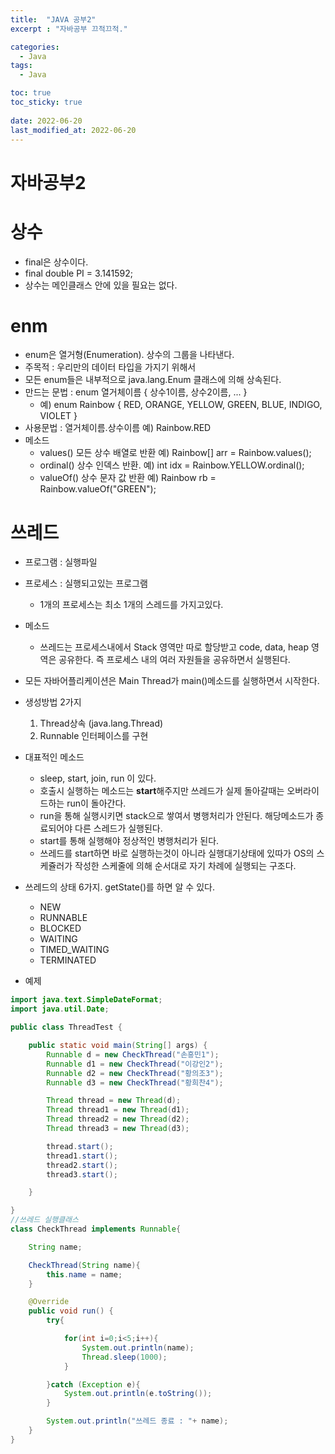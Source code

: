 ```yaml
---
title:  "JAVA 공부2"
excerpt : "자바공부 끄적끄적."

categories:
  - Java
tags:
  - Java

toc: true
toc_sticky: true
 
date: 2022-06-20
last_modified_at: 2022-06-20
---
```


# 자바공부2

# 상수
  - final은 상수이다. 
  - final double PI = 3.141592;
  - 상수는 메인클래스 안에 있을 필요는 없다.



# enm
- enum은 열거형(Enumeration). 상수의 그룹을 나타낸다.
- 주목적 : 우리만의 데이터 타입을 가지기 위해서
- 모든 enum들은 내부적으로 java.lang.Enum 클래스에 의해 상속된다.
- 만드는 문법  : enum 열거체이름 { 상수1이름, 상수2이름, ... }
    - 예) enum Rainbow { RED, ORANGE, YELLOW, GREEN, BLUE, INDIGO, VIOLET }
- 사용문법 : 열거체이름.상수이름
        예) Rainbow.RED
- 메소드
  - values()   모든 상수 배열로 반환   예) Rainbow[] arr = Rainbow.values();
  - ordinal()   상수 인덱스 반환.   예)  int idx = Rainbow.YELLOW.ordinal();
  - valueOf()   상수 문자 값 반환   예) Rainbow rb = Rainbow.valueOf("GREEN");
  

# 쓰레드
- 프로그램 : 실행파일
- 프로세스 : 실행되고있는 프로그램
	- 1개의 프로세스는 최소 1개의 스레드를 가지고있다.
- 메소드
  - 쓰레드는 프로세스내에서 Stack 영역만 따로 할당받고 code, data, heap 영역은 공유한다. 즉 프로세스 내의 여러 자원들을 공유하면서 실행된다.
- 모든 자바어플리케이션은 Main Thread가 main()메소드를 실행하면서 시작한다.
- 생성방법 2가지
  1. Thread상속  (java.lang.Thread)
  2. Runnable 인터페이스를 구현

- 대표적인 메소드
  - sleep, start, join, run 이 있다.
  - 호출시 실행하는 메소드는 **start**해주지만 쓰레드가 실제 돌아갈때는 오버라이드하는 run이 돌아간다.
  - run을 통해 실행시키면 stack으로 쌓여서 병행처리가 안된다. 해당메소드가 종료되어야 다른 스레드가 실행된다.
  - start를 통해 실행해야 정상적인 병행처리가 된다.
  - 쓰레드를 start하면 바로 실행하는것이 아니라 실행대기상태에 있따가 OS의 스케쥴러가 작성한 스케줄에 의해 순서대로 자기 차례에 실행되는 구조다.
- 쓰레드의 상태 6가지. getState()를 하면 알 수 있다.
  - NEW
  - RUNNABLE
  - BLOCKED
  - WAITING
  - TIMED_WAITING
  - TERMINATED
- 예제

```java
import java.text.SimpleDateFormat;
import java.util.Date;

public class ThreadTest {

    public static void main(String[] args) {
        Runnable d = new CheckThread("손흥민1");
        Runnable d1 = new CheckThread("이강인2");
        Runnable d2 = new CheckThread("황의조3");
        Runnable d3 = new CheckThread("황희찬4");

        Thread thread = new Thread(d);
        Thread thread1 = new Thread(d1);
        Thread thread2 = new Thread(d2);
        Thread thread3 = new Thread(d3);

        thread.start();
        thread1.start();
        thread2.start();
        thread3.start();

    }

}
//쓰레드 실행클래스
class CheckThread implements Runnable{

    String name;

    CheckThread(String name){
        this.name = name;
    }

    @Override
    public void run() {
        try{

            for(int i=0;i<5;i++){
                System.out.println(name);
                Thread.sleep(1000);
            }

        }catch (Exception e){
            System.out.println(e.toString());
        }

        System.out.println("쓰레드 종료 : "+ name);
    }
}
```

